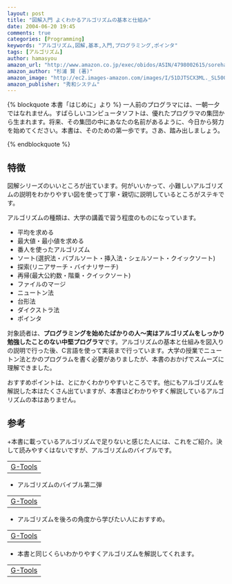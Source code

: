 ```yaml
---
layout: post
title: "図解入門 よくわかるアルゴリズムの基本と仕組み"
date: 2004-06-20 19:45
comments: true
categories: [Programming]
keywords: "アルゴリズム,図解,基本,入門,プログラミング,ポインタ"
tags: [アルゴリズム]
author: hamasyou
amazon_url: "http://www.amazon.co.jp/exec/obidos/ASIN/4798002615/sorehabooks-22"
amazon_author: "杉浦 賢 (著)"
amazon_image: "http://ec2.images-amazon.com/images/I/51DJTSCX3ML._SL500_AA300_.jpg"
amazon_publisher: "秀和システム"
---
```


{% blockquote 本書「はじめに」より %}
一人前のプログラマには、一朝一夕ではなれません。すばらしいコンピュータソフトは、優れたプログラマの集団から生まれます。将来、その集団の中にあなたの名前があるように、今日から努力を始めてください。本書は、そのための第一歩です。さあ、踏み出しましょう。


{% endblockquote %}


<!-- more -->

<h2>特徴</h2>

図解シリーズのいいところが出ています。何がいいかって、小難しいアルゴリズムの説明をわかりやすい図を使って丁寧・親切に説明しているところがステキです。

アルゴリズムの種類は、大学の講義で習う程度のものになっています。

<ul><li>平均を求める</li><li>最大値・最小値を求める</li><li>番人を使ったアルゴリズム</li><li>ソート(選択法・バブルソート・挿入法・シェルソート・クイックソート)</li><li>探索(リニアサーチ・バイナリサーチ)</li><li>再帰(最大公約数・階乗・クイックソート)</li><li>ファイルのマージ</li><li>ニュートン法</li><li>台形法</li><li>ダイクストラ法</li><li>ポインタ</li></ul>

対象読者は、<strong>プログラミングを始めたばかりの人〜実はアルゴリズムをしっかり勉強したことのない中堅プログラマ</strong>です。アルゴリズムの基本と仕組みを図入りの説明で行った後、C言語を使って実装まで行っています。大学の授業でニュートン法とかのプログラムを書く必要がありましたが、本書のおかげでスムーズに理解できました。

おすすめポイントは、とにかくわかりやすいところです。他にもアルゴリズムを解説した本はたくさん出ていますが、本書ほどわかりやすく解説しているアルゴリズムの本はありません。

<h2>参考</h2>

+本書に載っているアルゴリズムで足りないと感じた人には、これをご紹介。決して読みやすくはないですが、アルゴリズムのバイブルです。

<div class="rakuten"><table width="400" border="0" cellpadding="5"><tr><td colspan="2"><a href="http://www.amazon.co.jp/exec/obidos/ASIN/475614411X/sorehabooks-22/" rel="external nofollow">G-Tools</a></font><br /></td></tr></table></div>

+ アルゴリズムのバイブル第二弾

<div class="rakuten"><table width="400" border="0" cellpadding="5"><tr><td colspan="2"><a href="http://www.amazon.co.jp/exec/obidos/ASIN/4756145434/sorehabooks-22/" rel="external nofollow">G-Tools</a></font><br /></td></tr></table></div>

+ アルゴリズムを後ろの角度から学びたい人におすすめ。

<div class="rakuten"><table width="400" border="0" cellpadding="5"><tr><td colspan="2"><a href="http://www.amazon.co.jp/exec/obidos/ASIN/4894712369/sorehabooks-22/" rel="external nofollow">G-Tools</a></font><br /></td></tr></table></div>

+ 本書と同じくらいわかりやすくアルゴリズムを解説してくれます。

<div class="rakuten"><table width="400" border="0" cellpadding="5"><tr><td colspan="2"><a href="http://www.amazon.co.jp/exec/obidos/ASIN/4797324198/sorehabooks-22/" rel="external nofollow">G-Tools</a></font><br /></td></tr></table></div>




